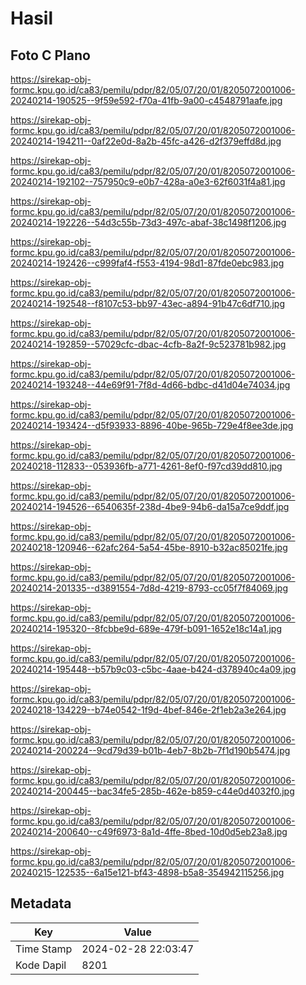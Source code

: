 # Hasil

## Foto C Plano

https://sirekap-obj-formc.kpu.go.id/ca83/pemilu/pdpr/82/05/07/20/01/8205072001006-20240214-190525--9f59e592-f70a-41fb-9a00-c4548791aafe.jpg

https://sirekap-obj-formc.kpu.go.id/ca83/pemilu/pdpr/82/05/07/20/01/8205072001006-20240214-194211--0af22e0d-8a2b-45fc-a426-d2f379effd8d.jpg

https://sirekap-obj-formc.kpu.go.id/ca83/pemilu/pdpr/82/05/07/20/01/8205072001006-20240214-192102--757950c9-e0b7-428a-a0e3-62f6031f4a81.jpg

https://sirekap-obj-formc.kpu.go.id/ca83/pemilu/pdpr/82/05/07/20/01/8205072001006-20240214-192226--54d3c55b-73d3-497c-abaf-38c1498f1206.jpg

https://sirekap-obj-formc.kpu.go.id/ca83/pemilu/pdpr/82/05/07/20/01/8205072001006-20240214-192426--c999faf4-f553-4194-98d1-87fde0ebc983.jpg

https://sirekap-obj-formc.kpu.go.id/ca83/pemilu/pdpr/82/05/07/20/01/8205072001006-20240214-192548--f8107c53-bb97-43ec-a894-91b47c6df710.jpg

https://sirekap-obj-formc.kpu.go.id/ca83/pemilu/pdpr/82/05/07/20/01/8205072001006-20240214-192859--57029cfc-dbac-4cfb-8a2f-9c523781b982.jpg

https://sirekap-obj-formc.kpu.go.id/ca83/pemilu/pdpr/82/05/07/20/01/8205072001006-20240214-193248--44e69f91-7f8d-4d66-bdbc-d41d04e74034.jpg

https://sirekap-obj-formc.kpu.go.id/ca83/pemilu/pdpr/82/05/07/20/01/8205072001006-20240214-193424--d5f93933-8896-40be-965b-729e4f8ee3de.jpg

https://sirekap-obj-formc.kpu.go.id/ca83/pemilu/pdpr/82/05/07/20/01/8205072001006-20240218-112833--053936fb-a771-4261-8ef0-f97cd39dd810.jpg

https://sirekap-obj-formc.kpu.go.id/ca83/pemilu/pdpr/82/05/07/20/01/8205072001006-20240214-194526--6540635f-238d-4be9-94b6-da15a7ce9ddf.jpg

https://sirekap-obj-formc.kpu.go.id/ca83/pemilu/pdpr/82/05/07/20/01/8205072001006-20240218-120946--62afc264-5a54-45be-8910-b32ac85021fe.jpg

https://sirekap-obj-formc.kpu.go.id/ca83/pemilu/pdpr/82/05/07/20/01/8205072001006-20240214-201335--d3891554-7d8d-4219-8793-cc05f7f84069.jpg

https://sirekap-obj-formc.kpu.go.id/ca83/pemilu/pdpr/82/05/07/20/01/8205072001006-20240214-195320--8fcbbe9d-689e-479f-b091-1652e18c14a1.jpg

https://sirekap-obj-formc.kpu.go.id/ca83/pemilu/pdpr/82/05/07/20/01/8205072001006-20240214-195448--b57b9c03-c5bc-4aae-b424-d378940c4a09.jpg

https://sirekap-obj-formc.kpu.go.id/ca83/pemilu/pdpr/82/05/07/20/01/8205072001006-20240218-134229--b74e0542-1f9d-4bef-846e-2f1eb2a3e264.jpg

https://sirekap-obj-formc.kpu.go.id/ca83/pemilu/pdpr/82/05/07/20/01/8205072001006-20240214-200224--9cd79d39-b01b-4eb7-8b2b-7f1d190b5474.jpg

https://sirekap-obj-formc.kpu.go.id/ca83/pemilu/pdpr/82/05/07/20/01/8205072001006-20240214-200445--bac34fe5-285b-462e-b859-c44e0d4032f0.jpg

https://sirekap-obj-formc.kpu.go.id/ca83/pemilu/pdpr/82/05/07/20/01/8205072001006-20240214-200640--c49f6973-8a1d-4ffe-8bed-10d0d5eb23a8.jpg

https://sirekap-obj-formc.kpu.go.id/ca83/pemilu/pdpr/82/05/07/20/01/8205072001006-20240215-122535--6a15e121-bf43-4898-b5a8-354942115256.jpg


## Metadata

| Key        | Value               |
| ---------- | ------------------- |
| Time Stamp | 2024-02-28 22:03:47 |
| Kode Dapil | 8201                |



